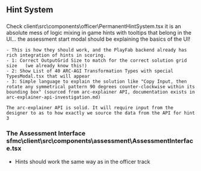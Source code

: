 ## Hint System

### 
Check client\src\components\officer\PermanentHintSystem.tsx it is an absolute mess of logic mixing in game hints with tooltips that belong in the UI...  the assessment start modal should be explaining the basics of the UI!  





    - This is how they should work, and the PlayFab backend already has rich integration of hints in scoring.
    - 1: Correct OutputGrid Size to match for the correct solution grid size   (we already know this!)
    - 2: Show List of 40 ARC-AGI Transformation Types with special TypesModal.tsx that will appear
    - 3: Simple language to explain the solution like "Copy Input, then rotate any symmetrical pattern 90 degrees counter-clockwise within its bounding box" (sourced from arc-explainer API, documentation exists in arc-explainer-api-investigation.md)
    
    The arc-explainer API is solid. It will require input from the designer to as to how exactly we source the data from the API for hint 3



###  The Assessment Interface sfmc\client\src\components\assessment\AssessmentInterface.tsx 

- Hints should work the same way as in the officer track

